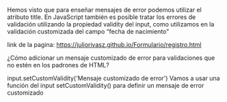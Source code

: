 Hemos visto que para enseñar mensajes de error podemos utilizar el atributo title. En JavaScript también es posible tratar los errores de validación utilizando la propiedad validity del input, como utilizamos en la validación customizada del campo “fecha de nacimiento”

link  de la pagina: https://juliorivasz.github.io/Formulario/registro.html

¿Cómo adicionar un mensaje customizado de error para validaciones que no estén en los padrones de HTML?

input.setCustomValidity('Mensaje customizado de error')
Vamos a usar una función del input setCustomValidity() para definir un mensaje de error customizado
